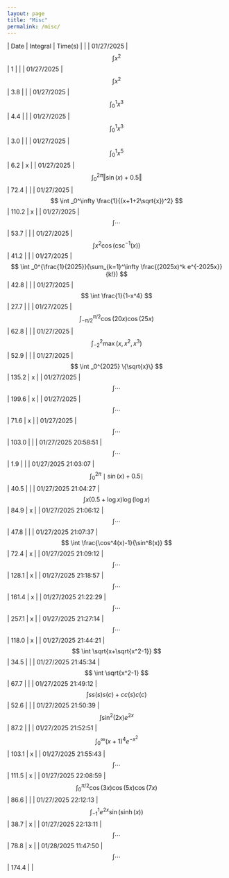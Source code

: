 ```yaml
---
layout: page
title: "Misc"
permalink: /misc/
---
```



| Date | Integral | Time(s) | |
| 01/27/2025 | $$ \int x^2 $$ | 1 | |
| 01/27/2025 | $$ \int x^2 $$ | 3.8 | |
| 01/27/2025 | $$ \int _0^1 x^3 $$ | 4.4 |  |
| 01/27/2025 | $$ \int _0^1 x^3 $$ | 3.0 |  |
| 01/27/2025 | $$ \int _0^1 x^5 $$ | 6.2 | x |
| 01/27/2025 | $$ \int _0^{2\pi} \Vert\sin(x)+0.5\Vert $$ | 72.4 |  |
| 01/27/2025 | $$ \int _0^\infty \frac{1}{(x+1+2\sqrt{x})^2} $$ | 110.2 | x |
| 01/27/2025 | $$ \int \cdots $$ | 53.7 |  |
| 01/27/2025 | $$ \int x^2 \cos(\csc^{-1}(x)) $$ | 41.2 |  |
| 01/27/2025 | $$ \int _0^{\frac{1}{2025}}(\sum_{k=1}^\infty \frac{(2025x)^k e^{-2025x}}{k!}) $$ | 42.8 |  |
| 01/27/2025 | $$ \int \frac{1}{1-x^4} $$ | 27.7 |  |
| 01/27/2025 | $$ \int _{-\pi/2}^{\pi/2}\cos(20x)\cos(25x) $$ | 62.8 |  |
| 01/27/2025 | $$ \int _{-2}^2 \max(x,x^2,x^3) $$ | 52.9 |  |
| 01/27/2025 | $$ \int _0^{2025} \{\sqrt{x}\} $$ | 135.2 | x |
| 01/27/2025 | $$ \int \cdots $$ | 199.6 | x |
| 01/27/2025 | $$ \int \cdots $$ | 71.6 | x |
| 01/27/2025 | $$ \int \cdots $$ | 103.0 |  |
| 01/27/2025 20:58:51 | $$ \int \cdots $$ | 1.9 |  |
| 01/27/2025 21:03:07 | $$ \int _0^{2\pi} \mid \sin(x) + 0.5 \mid $$ | 40.5 |  |
| 01/27/2025 21:04:27 | $$ \int x (0.5 + \log x)\log(\log x) $$ | 84.9 | x |
| 01/27/2025 21:06:12 | $$ \int \cdots $$ | 47.8 |  |
| 01/27/2025 21:07:37 | $$ \int \frac{\cos^4(x)-1}{\sin^8(x)} $$ | 72.4 | x |
| 01/27/2025 21:09:12 | $$ \int \cdots $$ | 128.1 | x |
| 01/27/2025 21:18:57 | $$ \int \cdots $$ | 161.4 | x |
| 01/27/2025 21:22:29 | $$ \int \cdots $$ | 257.1 | x |
| 01/27/2025 21:27:14 | $$ \int \cdots $$ | 118.0 | x |
| 01/27/2025 21:44:21 | $$ \int \sqrt{x+\sqrt{x^2-1}} $$ | 34.5 |  |
| 01/27/2025 21:45:34 | $$ \int \sqrt{x^2-1} $$ | 67.7 |  |
| 01/27/2025 21:49:12 | $$ \int ss(s)s(c)+cc(s)c(c) $$ | 52.6 |  |
| 01/27/2025 21:50:39 | $$ \int \sin^2(2x)e^{2x} $$ | 87.2 |  |
| 01/27/2025 21:52:51 | $$ \int _0^\infty (x+1)^4 e^{-x^2} $$ | 103.1 | x |
| 01/27/2025 21:55:43 | $$ \int \cdots $$ | 111.5 | x |
| 01/27/2025 22:08:59 | $$ \int _0^{\pi/2} \cos(3x)\cos(5x) \cos(7x) $$ | 86.6 |  |
| 01/27/2025 22:12:13 | $$ \int _{-1}^1 e^{2x} \sin (\sinh(x)) $$ | 38.7 | x |
| 01/27/2025 22:13:11 | $$ \int \cdots $$ | 78.8 | x |
| 01/28/2025 11:47:50 | $$ \int \cdots $$ | 174.4 |  |